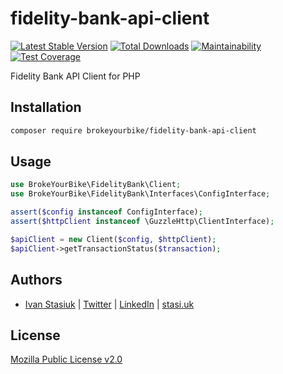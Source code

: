 # fidelity-bank-api-client

[![Latest Stable Version](https://img.shields.io/github/v/release/brokeyourbike/fidelity-bank-api-client-php)](https://github.com/brokeyourbike/fidelity-bank-api-client-php/releases)
[![Total Downloads](https://poser.pugx.org/brokeyourbike/fidelity-bank-api-client/downloads)](https://packagist.org/packages/brokeyourbike/fidelity-bank-api-client)
[![Maintainability](https://api.codeclimate.com/v1/badges/ceea2bd24e191d6f91d7/maintainability)](https://codeclimate.com/github/brokeyourbike/fidelity-bank-api-client-php/maintainability)
[![Test Coverage](https://api.codeclimate.com/v1/badges/ceea2bd24e191d6f91d7/test_coverage)](https://codeclimate.com/github/brokeyourbike/fidelity-bank-api-client-php/test_coverage)

Fidelity Bank API Client for PHP

## Installation

```bash
composer require brokeyourbike/fidelity-bank-api-client
```

## Usage

```php
use BrokeYourBike\FidelityBank\Client;
use BrokeYourBike\FidelityBank\Interfaces\ConfigInterface;

assert($config instanceof ConfigInterface);
assert($httpClient instanceof \GuzzleHttp\ClientInterface);

$apiClient = new Client($config, $httpClient);
$apiClient->getTransactionStatus($transaction);
```

## Authors
- [Ivan Stasiuk](https://github.com/brokeyourbike) | [Twitter](https://twitter.com/brokeyourbike) | [LinkedIn](https://www.linkedin.com/in/brokeyourbike) | [stasi.uk](https://stasi.uk)

## License
[Mozilla Public License v2.0](https://github.com/brokeyourbike/fidelity-bank-api-client-php/blob/main/LICENSE)
